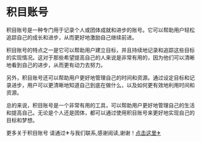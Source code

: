 # 积目账号

积目账号是一种专门用于记录个人或团体成就和进步的账号。它可以帮助用户轻松追踪自己的成长和进步，从而更好地激励自己继续前进。

积目账号的特点之一是它可以帮助用户建立目标，并且持续地记录和追踪这些目标的实现情况。这对于那些希望提高自己的人来说是非常有用的，因为他们可以清晰地看到自己的进步，从而更有动力去努力。

另外，积目账号还可以帮助用户更好地管理自己的时间和资源。通过设定目标和记录进步，用户可以更清晰地知道自己到底在做什么，以及如何更有效地利用时间和资源。

总的来说，积目账号是一个非常有用的工具，可以帮助用户更好地管理自己的生活和提高自己。无论是个人还是团体，都可以通过使用积目账号来更好地实现自己的目标和梦想。

更多关于积目账号 请通过✈与我们联系,感谢阅读,谢谢！[点击这里✈](https://t.me/pt99bot)